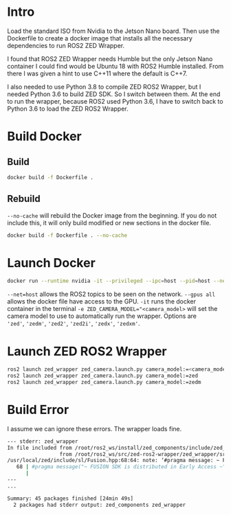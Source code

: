 # Intro
Load the standard ISO from Nvidia to the Jetson Nano board.  Then 
use the Dockerfile to create a docker image that installs all
the necessary dependencies to run ROS2 ZED Wrapper.  

I found that ROS2 ZED Wrapper needs Humble but the only Jetson Nano
container I could find would be Ubuntu 18 with ROS2 Humble installed.
From there I was given a hint to use C++11 where the default is C++7.

I also needed to use Python 3.8 to compile ZED ROS2 Wrapper, but I needed
Python 3.6 to build ZED SDK.  So I switch between them.  At the end to run 
the wrapper, because ROS2 used Python 3.6, I have to switch back to Python 3.6 to load the ZED ROS2 Wrapper.

# Build Docker
## Build
```bash
docker build -f Dockerfile .
```

## Rebuild
`--no-cache` will rebuild the Docker image from the beginning.  If you do not include this, it will only build modified or new sections in the docker file.
```bash
docker build -f Dockerfile . --no-cache
```

# Launch Docker
```bash
docker run --runtime nvidia -it --privileged --ipc=host --pid=host --net=host  --gpus all <docker image>
```

`--net=host` allows the ROS2 topics to be seen on the network.
`--gpus all` allows the docker file have access to the GPU.
`-it` runs the docker container in the terminal
`-e ZED_CAMERA_MODEL="<camera_model>` will set the camera model to use to automatically run the wrapper.  Options are `'zed'`, `'zedm'`, `'zed2'`, `'zed2i'`, `'zedx'`, `'zedxm'`.  


# Launch ZED ROS2 Wrapper
```bash
ros2 launch zed_wrapper zed_camera.launch.py camera_model:=<camera_model>
ros2 launch zed_wrapper zed_camera.launch.py camera_model:=zed
ros2 launch zed_wrapper zed_camera.launch.py camera_model:=zedm
```


# Build Error
I assume we can ignore these errors.  The wrapper loads fine.
```bash
--- stderr: zed_wrapper
In file included from /root/ros2_ws/install/zed_components/include/zed_components/zed_camera_component.hpp:19,
                 from /root/ros2_ws/src/zed-ros2-wrapper/zed_wrapper/src/zed_wrapper.cpp:17:
/usr/local/zed/include/sl/Fusion.hpp:68:64: note: ‘#pragma message: ~ FUSION SDK is distributed in Early Access ~’
   68 | #pragma message("~ FUSION SDK is distributed in Early Access ~")
      |                                                                ^
---
...

Summary: 45 packages finished [24min 49s]
  2 packages had stderr output: zed_components zed_wrapper
```

